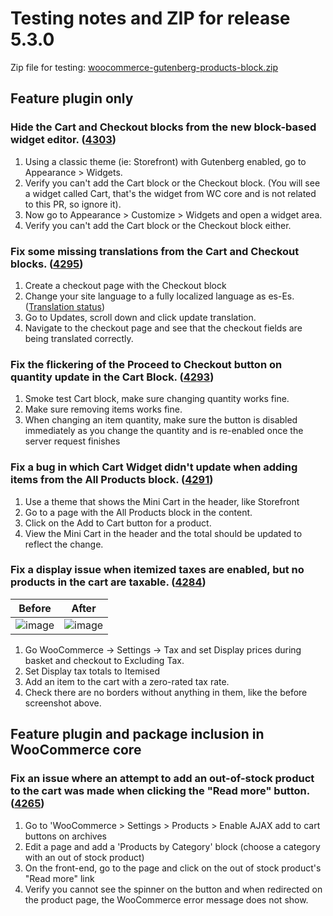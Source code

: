 # Testing notes and ZIP for release 5.3.0

Zip file for testing: [woocommerce-gutenberg-products-block.zip](https://github.com/woocommerce/woocommerce-gutenberg-products-block/files/6608747/woocommerce-gutenberg-products-block.zip)

## Feature plugin only

### Hide the Cart and Checkout blocks from the new block-based widget editor. ([4303](https://github.com/woocommerce/woocommerce-gutenberg-products-block/pull/4303))

1. Using a classic theme (ie: Storefront) with Gutenberg enabled, go to Appearance > Widgets.
2. Verify you can't add the Cart block or the Checkout block. (You will see a widget called Cart, that's the widget from WC core and is not related to this PR, so ignore it).
3. Now go to Appearance > Customize > Widgets and open a widget area.
4. Verify you can't add the Cart block or the Checkout block either.

### Fix some missing translations from the Cart and Checkout blocks. ([4295](https://github.com/woocommerce/woocommerce-gutenberg-products-block/pull/4295))

1. Create a checkout page with the Checkout block
2. Change your site language to a fully localized language as es-Es. ([Translation status](https://translate.wordpress.org/locale/es/default/wp-plugins/woo-gutenberg-products-block/))
3. Go to Updates, scroll down and click update translation.
4. Navigate to the checkout page and see that the checkout fields are being translated correctly.

### Fix the flickering of the Proceed to Checkout button on quantity update in the Cart Block. ([4293](https://github.com/woocommerce/woocommerce-gutenberg-products-block/pull/4293))

1. Smoke test Cart block, make sure changing quantity works fine.
2. Make sure removing items works fine.
3. When changing an item quantity, make sure the button is disabled immediately as you change the quantity and is re-enabled once the server request finishes

### Fix a bug in which Cart Widget didn't update when adding items from the All Products block. ([4291](https://github.com/woocommerce/woocommerce-gutenberg-products-block/pull/4291))

1. Use a theme that shows the Mini Cart in the header, like Storefront
2. Go to a page with the All Products block in the content.
3. Click on the Add to Cart button for a product.
4. View the Mini Cart in the header and the total should be updated to reflect the change.

### Fix a display issue when itemized taxes are enabled, but no products in the cart are taxable. ([4284](https://github.com/woocommerce/woocommerce-gutenberg-products-block/pull/4284))

| Before                                                                                                         | After                                                                                                          |
| -------------------------------------------------------------------------------------------------------------- | -------------------------------------------------------------------------------------------------------------- |
| ![image](https://user-images.githubusercontent.com/5656702/119813140-d2971300-bee0-11eb-8569-f4410625d2e8.png) | ![image](https://user-images.githubusercontent.com/5656702/119813417-26a1f780-bee1-11eb-90f1-e3605d0bd194.png) |

1. Go WooCommerce -> Settings -> Tax and set Display prices during basket and checkout to Excluding Tax.
2. Set Display tax totals to Itemised
3. Add an item to the cart with a zero-rated tax rate.
4. Check there are no borders without anything in them, like the before screenshot above.

## Feature plugin and package inclusion in WooCommerce core

### Fix an issue where an attempt to add an out-of-stock product to the cart was made when clicking the "Read more" button. ([4265](https://github.com/woocommerce/woocommerce-gutenberg-products-block/pull/4265))

1. Go to 'WooCommerce > Settings > Products > Enable AJAX add to cart buttons on archives
2. Edit a page and add a 'Products by Category' block (choose a category with an out of stock product)
3. On the front-end, go to the page and click on the out of stock product's "Read more" link
4. Verify you cannot see the spinner on the button and when redirected on the product page, the WooCommerce error message does not show.
